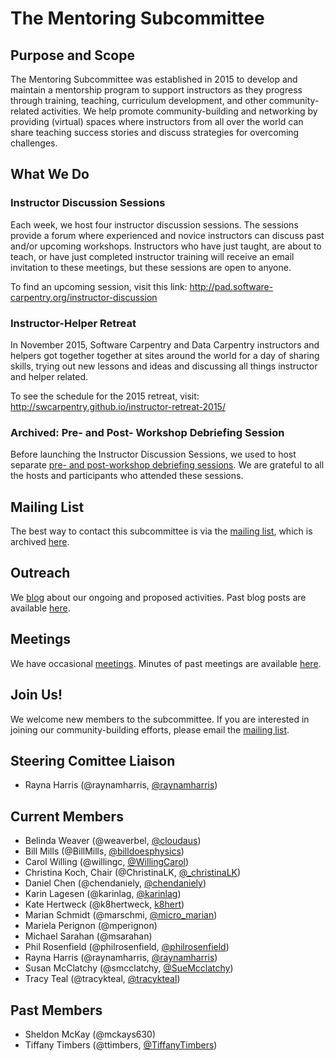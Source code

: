 # The Mentoring Subcommittee

## Purpose and Scope
The Mentoring Subcommittee was established in 2015 to develop and maintain a mentorship program to support instructors as they progress through training, teaching, curriculum development, and other community-related activities. We help promote community-building and networking by providing (virtual) spaces where instructors from all over the world can share teaching success stories and discuss strategies for overcoming challenges. 

## What We Do 

### Instructor Discussion Sessions
Each week, we host four instructor discussion sessions. The sessions provide a forum where experienced and novice instructors can discuss past and/or upcoming workshops. Instructors who have just taught, are about to teach, or have just completed instructor training will  receive an email invitation to these meetings, but these sessions are open to anyone. 

To find an upcoming session, visit this link: http://pad.software-carpentry.org/instructor-discussion

### Instructor-Helper Retreat
In November 2015, Software Carpentry and Data Carpentry instructors and helpers got together together at sites around the world for a day of sharing skills, trying out new lessons and ideas and discussing all things instructor and helper related. 

To see the schedule for the 2015 retreat, visit: http://swcarpentry.github.io/instructor-retreat-2015/

### Archived: Pre- and Post- Workshop Debriefing Session

Before launching the Instructor Discussion Sessions, we used to host separate [pre- and post-workshop debriefing sessions](http://software-carpentry.org/blog/categories/#debriefing). We are grateful to all the hosts and participants who attended these sessions.

## Mailing List

The best way to contact this subcommittee is via the [mailing
list][mailing-list], which is archived [here][mailing-list-archives].

## Outreach

We [blog][] about our ongoing and proposed activities.  Past blog
posts are available [here][blog-archives].

## Meetings

We have occasional [meetings][].  Minutes of past meetings are
available [here](minutes).

## Join Us!

We welcome new members to the subcommittee.  If you are interested in
joining our community-building efforts, please email the [mailing
list](#mailing-list).

## Steering Comittee Liaison

* Rayna Harris (@raynamharris, [@raynamharris](https://twitter.com/raynamharris))

## Current Members

* Belinda Weaver (@weaverbel, [@cloudaus](https://twitter.com/cloudaus))
* Bill Mills (@BillMills, [@billdoesphysics](https://twitter.com/billdoesphysics))
* Carol Willing (@willingc, [@WillingCarol](https://twitter.com/WillingCarol))
* Christina Koch, Chair (@ChristinaLK, [@_christinaLK](https://twitter.com/_christinaLK))
* Daniel Chen (@chendaniely, [@chendaniely](https://twitter.com/chendaniely))
* Karin Lagesen (@karinlag, [@karinlag](https://twitter.com/karinlag))
* Kate Hertweck (@k8hertweck, [k8hert](https://twitter.com/k8hert))
* Marian Schmidt (@marschmi, [@micro_marian](https://twitter.com/micro_marian))
* Mariela Perignon (@mperignon)
* Michael Sarahan (@msarahan)
* Phil Rosenfield (@philrosenfield, [@philrosenfield](https://twitter.com/philrosenfield))
* Rayna Harris (@raynamharris, [@raynamharris](https://twitter.com/raynamharris))
* Susan McClatchy (@smcclatchy, [@SueMcclatchy](https://twitter.com/SueMcclatchy))
* Tracy Teal (@tracykteal, [@tracykteal](https://twitter.com/tracykteal))

## Past Members

* Sheldon McKay (@mckays630)
* Tiffany Timbers (@ttimbers, [@TiffanyTimbers](https://twitter.com/TiffanyTimbers))

[blog]: https://software-carpentry.org/blog/
[blog-archives]: https://software-carpentry.org/blog/categories/#SLUG
[mailing-list]: http://lists.software-carpentry.org/listinfo/SLUG
[mailing-list-archives]: http://lists.software-carpentry.org/pipermail/SLUG/
[meetings]: http://pad.software-carpentry.org/scf-mentoring

